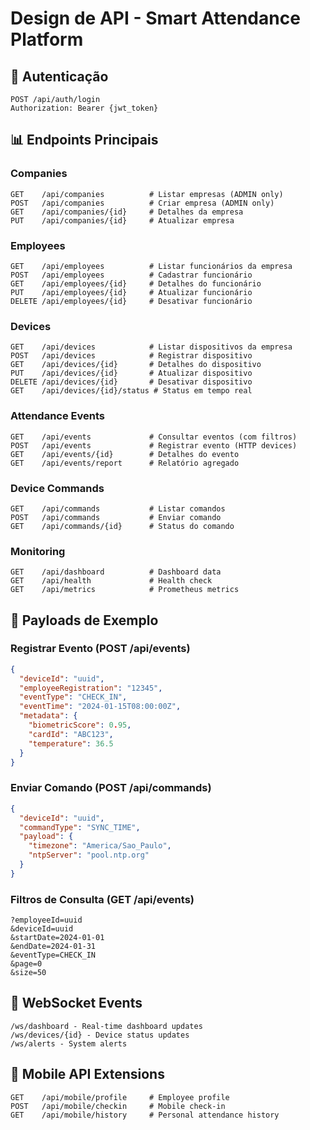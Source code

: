 # Design de API - Smart Attendance Platform

## 🔐 Autenticação
```
POST /api/auth/login
Authorization: Bearer {jwt_token}
```

## 📊 Endpoints Principais

### Companies
```
GET    /api/companies          # Listar empresas (ADMIN only)
POST   /api/companies          # Criar empresa (ADMIN only)
GET    /api/companies/{id}     # Detalhes da empresa
PUT    /api/companies/{id}     # Atualizar empresa
```

### Employees
```
GET    /api/employees          # Listar funcionários da empresa
POST   /api/employees          # Cadastrar funcionário
GET    /api/employees/{id}     # Detalhes do funcionário
PUT    /api/employees/{id}     # Atualizar funcionário
DELETE /api/employees/{id}     # Desativar funcionário
```

### Devices
```
GET    /api/devices            # Listar dispositivos da empresa
POST   /api/devices            # Registrar dispositivo
GET    /api/devices/{id}       # Detalhes do dispositivo
PUT    /api/devices/{id}       # Atualizar dispositivo
DELETE /api/devices/{id}       # Desativar dispositivo
GET    /api/devices/{id}/status # Status em tempo real
```

### Attendance Events
```
GET    /api/events             # Consultar eventos (com filtros)
POST   /api/events             # Registrar evento (HTTP devices)
GET    /api/events/{id}        # Detalhes do evento
GET    /api/events/report      # Relatório agregado
```

### Device Commands
```
GET    /api/commands           # Listar comandos
POST   /api/commands           # Enviar comando
GET    /api/commands/{id}      # Status do comando
```

### Monitoring
```
GET    /api/dashboard          # Dashboard data
GET    /api/health             # Health check
GET    /api/metrics            # Prometheus metrics
```

## 📝 Payloads de Exemplo

### Registrar Evento (POST /api/events)
```json
{
  "deviceId": "uuid",
  "employeeRegistration": "12345",
  "eventType": "CHECK_IN",
  "eventTime": "2024-01-15T08:00:00Z",
  "metadata": {
    "biometricScore": 0.95,
    "cardId": "ABC123",
    "temperature": 36.5
  }
}
```

### Enviar Comando (POST /api/commands)
```json
{
  "deviceId": "uuid",
  "commandType": "SYNC_TIME",
  "payload": {
    "timezone": "America/Sao_Paulo",
    "ntpServer": "pool.ntp.org"
  }
}
```

### Filtros de Consulta (GET /api/events)
```
?employeeId=uuid
&deviceId=uuid
&startDate=2024-01-01
&endDate=2024-01-31
&eventType=CHECK_IN
&page=0
&size=50
```

## 🔄 WebSocket Events
```
/ws/dashboard - Real-time dashboard updates
/ws/devices/{id} - Device status updates
/ws/alerts - System alerts
```

## 📱 Mobile API Extensions
```
GET    /api/mobile/profile     # Employee profile
POST   /api/mobile/checkin     # Mobile check-in
GET    /api/mobile/history     # Personal attendance history
```